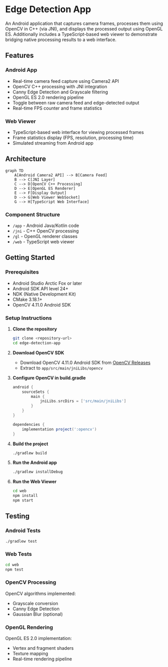 # Edge Detection App

An Android application that captures camera frames, processes them using OpenCV in C++ (via JNI), and displays the processed output using OpenGL ES. Additionally includes a TypeScript-based web viewer to demonstrate bridging native processing results to a web interface.

## Features

### Android App
- Real-time camera feed capture using Camera2 API
- OpenCV C++ processing with JNI integration
- Canny Edge Detection and Grayscale filtering
- OpenGL ES 2.0 rendering pipeline
- Toggle between raw camera feed and edge-detected output
- Real-time FPS counter and frame statistics

### Web Viewer
- TypeScript-based web interface for viewing processed frames
- Frame statistics display (FPS, resolution, processing time)
- Simulated streaming from Android app

## Architecture

```mermaid
graph TD
    A[Android Camera2 API] --> B[Camera Feed]
    B --> C[JNI Layer]
    C --> D[OpenCV C++ Processing]
    D --> E[OpenGL ES Renderer]
    E --> F[Display Output]
    D --> G[Web Viewer WebSocket]
    G --> H[TypeScript Web Interface]
```

### Component Structure
- `/app` - Android Java/Kotlin code
- `/jni` - C++ OpenCV processing
- `/gl` - OpenGL renderer classes
- `/web` - TypeScript web viewer

## Getting Started

### Prerequisites

- Android Studio Arctic Fox or later
- Android SDK API level 24+
- NDK (Native Development Kit)
- CMake 3.18.1+
- OpenCV 4.11.0 Android SDK

### Setup Instructions

1. **Clone the repository**
   ```bash
   git clone <repository-url>
   cd edge-detection-app
   ```

2. **Download OpenCV SDK**
   - Download OpenCV 4.11.0 Android SDK from [OpenCV Releases](https://opencv.org/releases/)
   - Extract to `app/src/main/jniLibs/opencv`

3. **Configure OpenCV in build.gradle**
   ```gradle
   android {
       sourceSets {
           main {
               jniLibs.srcDirs = ['src/main/jniLibs']
           }
       }
   }
   
   dependencies {
       implementation project(':opencv')
   }
   ```

4. **Build the project**
   ```bash
   ./gradlew build
   ```

5. **Run the Android app**
   ```bash
   ./gradlew installDebug
   ```

6. **Run the Web Viewer**
   ```bash
   cd web
   npm install
   npm start
   ```

## Testing

### Android Tests
```bash
./gradlew test
```

### Web Tests
```bash
cd web
npm test
```

### OpenCV Processing
OpenCV algorithms implemented:
- Grayscale conversion
- Canny Edge Detection
- Gaussian Blur (optional)

### OpenGL Rendering
OpenGL ES 2.0 implementation:
- Vertex and fragment shaders
- Texture mapping
- Real-time rendering pipeline

